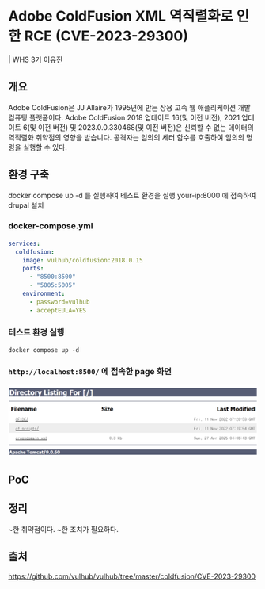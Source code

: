 # Adobe ColdFusion XML 역직렬화로 인한 RCE (CVE-2023-29300)
| WHS 3기 이유진

## 개요
Adobe ColdFusion은 JJ Allaire가 1995년에 만든 상용 고속 웹 애플리케이션 개발 컴퓨팅 플랫폼이다.
Adobe ColdFusion 2018 업데이트 16(및 이전 버전), 2021 업데이트 6(및 이전 버전) 및 2023.0.0.330468(및 이전 버전)은 신뢰할 수 없는 데이터의 역직렬화 취약점의 영향을 받습니다. 공격자는 임의의 세터 함수를 호출하여 임의의 명령을 실행할 수 있다.

## 환경 구축
docker compose up -d 를 실행하여 테스트 환경을 실행
your-ip:8000 에 접속하여 drupal 설치

### docker-compose.yml
```yml
services:
  coldfusion:
    image: vulhub/coldfusion:2018.0.15
    ports:
      - "8500:8500"
      - "5005:5005"
    environment:
      - password=vulhub
      - acceptEULA=YES
```

### 테스트 환경 실행
```
docker compose up -d
```

### `http://localhost:8500/` 에 접속한 page 화면

![page](./page.png)


## PoC


## 정리
~한 취약점이다. ~한 조치가 필요하다.

## 출처
https://github.com/vulhub/vulhub/tree/master/coldfusion/CVE-2023-29300

